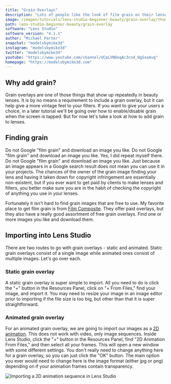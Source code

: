 ```yaml
---
title: "Grain Overlays"
description: "Lots of people like the look of film grain on their lenses. "
image: /images/tutorials/lens-studio-beginner-beauty/grain-overlay/thumbnail.jpg
path: lens-studio-beginner-beauty/grain-overlay
software: "Lens Studio"
software_version: "4.1.1"
author: "Michael Porter"
snapchat: "modelsbymike3d"
instagram: "modelsbymike3d"
twitter: "modelsbymike3d"
youtube: "https://www.youtube.com/channel/UCpLVNOoqAc3cnd_QgSxoAvg"
homepage: "https://modelsbymike3d.com"
---
```


## Why add grain?

Grain overlays are one of those things that show up repeatedly in beauty lenses. It is by no means a requirement to include a grain overlay, but it can help give a more vintage feel to your filters. If you want to give your users a choice, in a later tutorial we'll be going over how to enable/disable grain when the screen is tapped. But for now let's take a look at how to add grain to lenses.

## Finding grain

Do not Google "film grain" and download an image you like. Do not Google "film grain" and download an image you like. Yes, I did repeat myself there. Do not Google "film grain" and download an image you like. Just because an image appears in a Google search result does not mean you can use it in your projects. The chances of the owner of the grain image finding your lens and having it taken down for copyright infringement are essentially non-existent, but if you ever want to get paid by clients to make lenses and filters, you better make sure you are in the habit of checking the copyright of anything you use in your lenses.

Fortunately it isn't hard to find grain images that are free to use. My favorite place to get film grain is from [Film Composite](https://www.filmcomposite.com/free-film-assets). They offer paid overlays, but they also have a really good assortment of free grain overlays. Find one or more images you like and download them.

## Importing into Lens Studio

There are two routes to go with grain overlays - static and animated. Static grain overlays consist of a single image while animated ones consist of multiple images. Let's go over each.

### Static grain overlay

A static grain overlay is super simple to import. All you need to do is click the "+" button in the Resources Panel, click on "+ From Files," find your image, and import it. You may need to resize your image in an image editor prior to importing if the file size is too big, but other than that it is super straightforward.

### Animated grain overlay

For an animated grain overlay, we are going to import our images as a [2D animation](https://lensstudio.snapchat.com/guides/2d/2d-animation/). This does not work with video, only image sequences. Inside Lens Studio, click the "+" button in the Resources Panel, find "2D Animation From Files," and then select all your frames. This will open a new window with some different settings. You don't really need to change anything here for a grain overlay, so you can just click the "OK" button. The main option you ever would need to change here is the image format (either jpg or png) depending on if your animation frames contain transparency.

![Importing a 2D animation sequence in Lens Studio](/images/tutorials/lens-studio-beginner-beauty/grain-overlay/frame-import.jpg)
